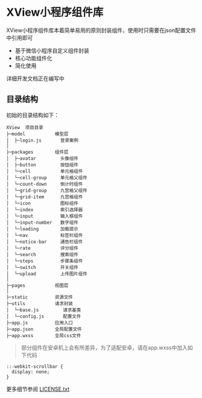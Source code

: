 XView小程序组件库
===============

XView小程序组件库本着简单易用的原则封装组件，使用时只需要在json配置文件中引用即可

 + 基于微信小程序自定义组件封装
 + 核心功能组件化
 + 简化使用

详细开发文档正在编写中

## 目录结构

初始的目录结构如下：

~~~
XView  项目目录
├─model           模型层
│  ├─login.js       登录案例
│
├─packages        组件层
│  ├─avatar         头像组件
│  ├─button         按钮组件
│  └─cell           单元格组件
│  └─cell-group     单元格父组件
│  └─count-down     倒计时组件
│  └─grid-group     九宫格父组件
│  └─grid-item      九宫格组件
│  └─icon           图标组件
│  └─index          索引选择器
│  └─input          输入框组件
│  └─input-number   数字组件
│  └─loading        加载提示
│  └─nav            标签栏组件
│  └─notice-bar     通告栏组件
│  └─rate           评分组件
│  └─search         搜索组件
│  └─steps          步骤条组件
│  └─switch         开关组件
│  └─upload         上传图片组件
│
├─pages           视图层
│
├─static          资源文件
├─utils           请求封装
│  └─base.js         请求基类
│  └─config.js       配置文件
├─app.js          应用入口
├─app.json        全局配置文件
├─app.wxss        全局css文件
~~~

> 部分组件在安卓机上会有所差异，为了适配安卓，请在app.wxss中加入如下代码
~~~
::-webkit-scrollbar {
  display: none;
}
~~~
更多细节参阅 [LICENSE.txt](LICENSE.txt)
